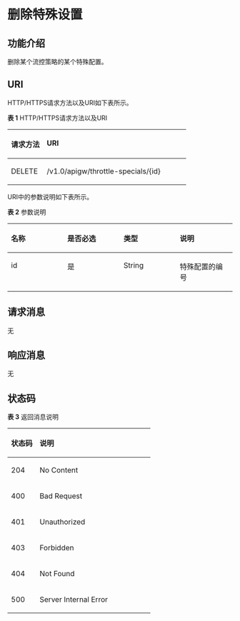 # 删除特殊设置<a name="ZH-CN_TOPIC_0000001081837293"></a>

## 功能介绍<a name="zh-cn_topic_0118922272_section45779418"></a>

删除某个流控策略的某个特殊配置。

## URI<a name="zh-cn_topic_0118922272_section9361583"></a>

HTTP/HTTPS请求方法以及URI如下表所示。

**表 1**  HTTP/HTTPS请求方法以及URI

<a name="zh-cn_topic_0118922272_table33128920"></a>
<table><thead align="left"><tr id="zh-cn_topic_0118922272_row56178382"><th class="cellrowborder" valign="top" width="20%" id="mcps1.2.3.1.1"><p id="zh-cn_topic_0118922272_p54155073"><a name="zh-cn_topic_0118922272_p54155073"></a><a name="zh-cn_topic_0118922272_p54155073"></a>请求方法</p>
</th>
<th class="cellrowborder" valign="top" width="80%" id="mcps1.2.3.1.2"><p id="zh-cn_topic_0118922272_p24484764"><a name="zh-cn_topic_0118922272_p24484764"></a><a name="zh-cn_topic_0118922272_p24484764"></a>URI</p>
</th>
</tr>
</thead>
<tbody><tr id="zh-cn_topic_0118922272_row37108872"><td class="cellrowborder" valign="top" width="20%" headers="mcps1.2.3.1.1 "><p id="zh-cn_topic_0118922272_p53028652"><a name="zh-cn_topic_0118922272_p53028652"></a><a name="zh-cn_topic_0118922272_p53028652"></a>DELETE</p>
</td>
<td class="cellrowborder" valign="top" width="80%" headers="mcps1.2.3.1.2 "><p id="zh-cn_topic_0118922272_p353585"><a name="zh-cn_topic_0118922272_p353585"></a><a name="zh-cn_topic_0118922272_p353585"></a>/v1.0/apigw/throttle-specials/{id}</p>
</td>
</tr>
</tbody>
</table>

URI中的参数说明如下表所示。

**表 2**  参数说明

<a name="zh-cn_topic_0118922272_table28640447"></a>
<table><thead align="left"><tr id="zh-cn_topic_0118922272_row64277225"><th class="cellrowborder" valign="top" width="25%" id="mcps1.2.5.1.1"><p id="zh-cn_topic_0118922272_p39072761"><a name="zh-cn_topic_0118922272_p39072761"></a><a name="zh-cn_topic_0118922272_p39072761"></a>名称</p>
</th>
<th class="cellrowborder" valign="top" width="25%" id="mcps1.2.5.1.2"><p id="zh-cn_topic_0118922272_p10777090"><a name="zh-cn_topic_0118922272_p10777090"></a><a name="zh-cn_topic_0118922272_p10777090"></a>是否必选</p>
</th>
<th class="cellrowborder" valign="top" width="25%" id="mcps1.2.5.1.3"><p id="zh-cn_topic_0118922272_p529067"><a name="zh-cn_topic_0118922272_p529067"></a><a name="zh-cn_topic_0118922272_p529067"></a>类型</p>
</th>
<th class="cellrowborder" valign="top" width="25%" id="mcps1.2.5.1.4"><p id="zh-cn_topic_0118922272_p42854428"><a name="zh-cn_topic_0118922272_p42854428"></a><a name="zh-cn_topic_0118922272_p42854428"></a>说明</p>
</th>
</tr>
</thead>
<tbody><tr id="zh-cn_topic_0118922272_row48656638"><td class="cellrowborder" valign="top" width="25%" headers="mcps1.2.5.1.1 "><p id="zh-cn_topic_0118922272_p48873592"><a name="zh-cn_topic_0118922272_p48873592"></a><a name="zh-cn_topic_0118922272_p48873592"></a>id</p>
</td>
<td class="cellrowborder" valign="top" width="25%" headers="mcps1.2.5.1.2 "><p id="zh-cn_topic_0118922272_p66446899"><a name="zh-cn_topic_0118922272_p66446899"></a><a name="zh-cn_topic_0118922272_p66446899"></a>是</p>
</td>
<td class="cellrowborder" valign="top" width="25%" headers="mcps1.2.5.1.3 "><p id="zh-cn_topic_0118922272_p13489751"><a name="zh-cn_topic_0118922272_p13489751"></a><a name="zh-cn_topic_0118922272_p13489751"></a>String</p>
</td>
<td class="cellrowborder" valign="top" width="25%" headers="mcps1.2.5.1.4 "><p id="zh-cn_topic_0118922272_p18928010"><a name="zh-cn_topic_0118922272_p18928010"></a><a name="zh-cn_topic_0118922272_p18928010"></a>特殊配置的编号</p>
</td>
</tr>
</tbody>
</table>

## 请求消息<a name="zh-cn_topic_0118922272_section17145384"></a>

无

## 响应消息<a name="zh-cn_topic_0118922272_section46598903"></a>

无

## 状态码<a name="zh-cn_topic_0118922272_section20090736"></a>

**表 3**  返回消息说明

<a name="zh-cn_topic_0118922272_table35281476"></a>
<table><thead align="left"><tr id="zh-cn_topic_0118922272_row8318108"><th class="cellrowborder" valign="top" width="20%" id="mcps1.2.3.1.1"><p id="zh-cn_topic_0118922272_p2678125"><a name="zh-cn_topic_0118922272_p2678125"></a><a name="zh-cn_topic_0118922272_p2678125"></a>状态码</p>
</th>
<th class="cellrowborder" valign="top" width="80%" id="mcps1.2.3.1.2"><p id="zh-cn_topic_0118922272_p15601604"><a name="zh-cn_topic_0118922272_p15601604"></a><a name="zh-cn_topic_0118922272_p15601604"></a>说明</p>
</th>
</tr>
</thead>
<tbody><tr id="zh-cn_topic_0118922272_row55770374"><td class="cellrowborder" valign="top" width="20%" headers="mcps1.2.3.1.1 "><p id="zh-cn_topic_0118922272_p21106461"><a name="zh-cn_topic_0118922272_p21106461"></a><a name="zh-cn_topic_0118922272_p21106461"></a>204</p>
</td>
<td class="cellrowborder" valign="top" width="80%" headers="mcps1.2.3.1.2 "><p id="zh-cn_topic_0118922272_p31901809"><a name="zh-cn_topic_0118922272_p31901809"></a><a name="zh-cn_topic_0118922272_p31901809"></a>No Content</p>
</td>
</tr>
<tr id="zh-cn_topic_0118922272_row18680829"><td class="cellrowborder" valign="top" width="20%" headers="mcps1.2.3.1.1 "><p id="zh-cn_topic_0118922272_p36752182"><a name="zh-cn_topic_0118922272_p36752182"></a><a name="zh-cn_topic_0118922272_p36752182"></a>400</p>
</td>
<td class="cellrowborder" valign="top" width="80%" headers="mcps1.2.3.1.2 "><p id="zh-cn_topic_0118922272_p439515463618"><a name="zh-cn_topic_0118922272_p439515463618"></a><a name="zh-cn_topic_0118922272_p439515463618"></a>Bad Request</p>
</td>
</tr>
<tr id="zh-cn_topic_0118922272_row15904615"><td class="cellrowborder" valign="top" width="20%" headers="mcps1.2.3.1.1 "><p id="zh-cn_topic_0118922272_p13205437"><a name="zh-cn_topic_0118922272_p13205437"></a><a name="zh-cn_topic_0118922272_p13205437"></a>401</p>
</td>
<td class="cellrowborder" valign="top" width="80%" headers="mcps1.2.3.1.2 "><p id="zh-cn_topic_0118922272_p63007447"><a name="zh-cn_topic_0118922272_p63007447"></a><a name="zh-cn_topic_0118922272_p63007447"></a>Unauthorized</p>
</td>
</tr>
<tr id="zh-cn_topic_0118922272_row30196113"><td class="cellrowborder" valign="top" width="20%" headers="mcps1.2.3.1.1 "><p id="zh-cn_topic_0118922272_p29966093"><a name="zh-cn_topic_0118922272_p29966093"></a><a name="zh-cn_topic_0118922272_p29966093"></a>403</p>
</td>
<td class="cellrowborder" valign="top" width="80%" headers="mcps1.2.3.1.2 "><p id="zh-cn_topic_0118922272_p11334465"><a name="zh-cn_topic_0118922272_p11334465"></a><a name="zh-cn_topic_0118922272_p11334465"></a>Forbidden</p>
</td>
</tr>
<tr id="zh-cn_topic_0118922272_row34901328"><td class="cellrowborder" valign="top" width="20%" headers="mcps1.2.3.1.1 "><p id="zh-cn_topic_0118922272_p8435340"><a name="zh-cn_topic_0118922272_p8435340"></a><a name="zh-cn_topic_0118922272_p8435340"></a>404</p>
</td>
<td class="cellrowborder" valign="top" width="80%" headers="mcps1.2.3.1.2 "><p id="zh-cn_topic_0118922272_p17426130177"><a name="zh-cn_topic_0118922272_p17426130177"></a><a name="zh-cn_topic_0118922272_p17426130177"></a>Not Found</p>
</td>
</tr>
<tr id="zh-cn_topic_0118922272_row42456898"><td class="cellrowborder" valign="top" width="20%" headers="mcps1.2.3.1.1 "><p id="zh-cn_topic_0118922272_p16456680"><a name="zh-cn_topic_0118922272_p16456680"></a><a name="zh-cn_topic_0118922272_p16456680"></a>500</p>
</td>
<td class="cellrowborder" valign="top" width="80%" headers="mcps1.2.3.1.2 "><p id="zh-cn_topic_0118922272_p6744143"><a name="zh-cn_topic_0118922272_p6744143"></a><a name="zh-cn_topic_0118922272_p6744143"></a>Server Internal Error</p>
</td>
</tr>
</tbody>
</table>

